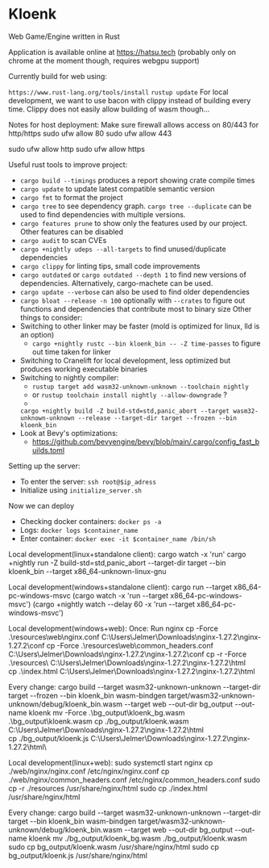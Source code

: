# Kloenk

Web Game/Engine written in Rust

Application is available online at https://hatsu.tech (probably only on chrome at the moment though, requires webgpu
support)

Currently build for web using:
<!-- https://github.com/gfx-rs/wgpu/wiki/Running-on-the-Web-with-WebGPU-and-WebGL -->
<!-- RUSTFLAGS=--cfg=web_sys_unstable_apis wasm-pack build --target web -->
<!-- Locally we use trunk to serve the application on the web page: https://trunkrs.dev/ -->
<!-- ``trunk serve'' will serve the application at localhost:8080 -->
<!-- We run ``cargo run'' to run the application as a standalone client. -->
``https://www.rust-lang.org/tools/install``
``rustup update``
For local development, we want to use bacon with clippy instead of building every time. Clippy does not easily allow
building of wasm though...

Notes for host deployment: Make sure firewall allows access on 80/443 for http/https
sudo ufw allow 80
sudo ufw allow 443

sudo ufw allow http
sudo ufw allow https

Useful rust tools to improve project:

- ``cargo build --timings`` produces a report showing crate compile times
- ``cargo update`` to update latest compatible semantic version
- ``cargo fmt`` to format the project
- ``cargo tree`` to see dependency graph. ``cargo tree --duplicate`` can be used to find dependencies with multiple
  versions.
- ``cargo features prune`` to show only the features used by our project. Other features can be disabled
- ``cargo audit`` to scan CVEs
- ``cargo +nightly udeps --all-targets`` to find unused/duplicate dependencies
- ``cargo clippy`` for linting tips, small code improvements
- ``cargo outdated`` or ``cargo outdated --depth 1`` to find new versions of dependencies. Alternatively, cargo-machete
  can be used.
- ``cargo update --verbose`` can also be used to find older dependencies
- ``cargo bloat --release -n 100`` optionally with ``--crates`` to figure out functions and dependencies that contribute
  most to binary size
  Other things to consider:
- Switching to other linker may be faster (mold is optimized for linux, lld is an option)
    - ``cargo +nightly rustc --bin kloenk_bin -- -Z time-passes`` to figure out time taken for linker
- Switching to Cranelift for local development, less optimized but produces working executable binaries
- Switching to nightly compiler:
    - ``rustup target add wasm32-unknown-unknown --toolchain nightly``
    - or ``rustup toolchain install nightly --allow-downgrade`` ?
    -
  ``cargo +nightly build -Z build-std=std,panic_abort --target wasm32-unknown-unknown --release --target-dir target --frozen --bin kloenk_bin``
- Look at Bevy's optimizations:
    - https://github.com/bevyengine/bevy/blob/main/.cargo/config_fast_builds.toml

Setting up the server:

- To enter the server: ``ssh root@$ip_adress``
- Initialize using ``initialize_server.sh``

Now we can deploy

- Checking docker containers: ``docker ps -a``
- Logs: ``docker logs $container_name``
- Enter container: ``docker exec -it $container_name /bin/sh``

Local development(linux+standalone client):
cargo watch -x 'run'
cargo +nightly run -Z build-std=std,panic_abort --target-dir target --bin kloenk_bin --target x86_64-unknown-linux-gnu

Local development(windows+standalone client):
cargo run --target x86_64-pc-windows-msvc
(cargo watch -x 'run --target x86_64-pc-windows-msvc')
(cargo +nightly watch --delay 60 -x 'run --target x86_64-pc-windows-msvc')

Local development(windows+web):
Once:
Run nginx
cp -Force .\resources\web\nginx.conf C:\Users\Jelmer\Downloads\nginx-1.27.2\nginx-1.27.2\conf
cp -Force .\resources\web\common_headers.conf C:\Users\Jelmer\Downloads\nginx-1.27.2\nginx-1.27.2\conf
cp -r -Force .\resources\ C:\Users\Jelmer\Downloads\nginx-1.27.2\nginx-1.27.2\html\
cp .\index.html C:\Users\Jelmer\Downloads\nginx-1.27.2\nginx-1.27.2\html

Every change:
cargo build --target wasm32-unknown-unknown --target-dir target --frozen --bin kloenk_bin
wasm-bindgen target/wasm32-unknown-unknown/debug/kloenk_bin.wasm --target web --out-dir bg_output --out-name kloenk
mv -Force .\bg_output\kloenk_bg.wasm .\bg_output\kloenk.wasm
cp ./bg_output/kloenk.wasm C:\Users\Jelmer\Downloads\nginx-1.27.2\nginx-1.27.2\html\
cp ./bg_output/kloenk.js C:\Users\Jelmer\Downloads\nginx-1.27.2\nginx-1.27.2\html\

Local development(linux+web):
sudo systemctl start nginx
cp ./web/nginx/nginx.conf /etc/nginx/nginx.conf
cp ./web/nginx/common_headers.conf /etc/nginx/common_headers.conf
sudo cp -r ./resources /usr/share/nginx/html
sudo cp ./index.html /usr/share/nginx/html

Every change:
cargo build --target wasm32-unknown-unknown --target-dir target --bin kloenk_bin
wasm-bindgen target/wasm32-unknown-unknown/debug/kloenk_bin.wasm --target web --out-dir bg_output --out-name kloenk
mv ./bg_output/kloenk_bg.wasm ./bg_output/kloenk.wasm
sudo cp bg_output/kloenk.wasm /usr/share/nginx/html
sudo cp bg_output/kloenk.js /usr/share/nginx/html
